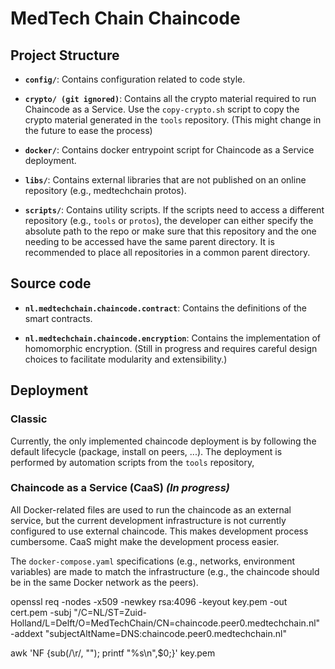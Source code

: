 # MedTech Chain Chaincode

## Project Structure

- **`config/`**: Contains configuration related to code style.

- **`crypto/ (git ignored)`**: Contains all the crypto material required to run Chaincode as a Service. Use the `copy-crypto.sh` script to copy the crypto material generated in the `tools` repository. (This might change in the future to ease the process)

- **`docker/`**: Contains docker entrypoint script for Chaincode as a Service deployment.

- **`libs/`**: Contains external libraries that are not published on an online repository (e.g., medtechchain protos).

- **`scripts/`**: Contains utility scripts. If the scripts need to access a different repository (e.g., `tools` or `protos`), the developer can either specify the absolute path to the repo or make sure that this repository and the one needing to be accessed have the same parent directory. It is recommended to place all repositories in a common parent directory.

## Source code

- **`nl.medtechchain.chaincode.contract`**: Contains the definitions of the smart contracts.

- **`nl.medtechchain.chaincode.encryption`**: Contains the implementation of homomorphic encryption. (Still in progress and requires careful design choices to facilitate modularity and extensibility.)

## Deployment

### Classic

Currently, the only implemented chaincode deployment is by following the default lifecycle (package, install on peers, ...).
The deployment is performed by automation scripts from the `tools` repository,

### Chaincode as a Service (CaaS) *(In progress)*

All Docker-related files are used to run the chaincode as an external service, 
but the current development infrastructure is not currently configured to use external chaincode.
This makes development process cumbersome. CaaS might make the development process easier.

The `docker-compose.yaml` specifications (e.g., networks, environment variables) are made to match the infrastructure (e.g., the chaincode should be in the same Docker network as the peers).

openssl req -nodes -x509 -newkey rsa:4096 -keyout key.pem -out cert.pem -subj "/C=NL/ST=Zuid-Holland/L=Delft/O=MedTechChain/CN=chaincode.peer0.medtechchain.nl" -addext "subjectAltName=DNS:chaincode.peer0.medtechchain.nl"

awk 'NF {sub(/\r/, ""); printf "%s\\n",$0;}' key.pem